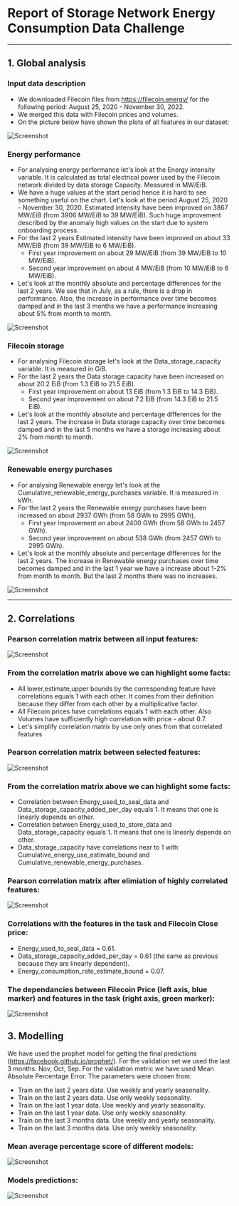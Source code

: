 # Report of Storage Network Energy Consumption Data Challenge

---
## 1. Global analysis
### Input data description
- We downloaded Filecoin files from https://filecoin.energy/ for the following period: August 25, 2020 - November 30, 2022.
- We merged this data with Filecoin prices and volumes.
- On the picture below have shown the plots of all features in our dataset:

![Screenshot](pictures/first_look.PNG)


### Energy performance
- For analysing energy performance let's look at the Energy intensity variable. It is calculated as total electrical power used by the Filecoin network divided by data storage Capacity. Measured in MW/EiB.
- We have a huge values at the start period hence it is hard to see something useful on the chart. Let's look at the period August 25, 2020 - November 30, 2020. Estimated intensity have been improved on 3867 MW/EiB (from 3906 MW/EiB to 39 MW/EiB). Such huge improvement described by the anomaly high values on the start due to system onboarding process.
- For the last 2 years Estimated intensity have been improved on about 33 MW/EiB (from 39 MW/EiB to 6 MW/EiB).
    - First year improvement on about 29 MW/EiB (from 39 MW/EiB to 10 MW/EiB).
    - Second year improvement on about 4 MW/EiB (from 10 MW/EiB to 6 MW/EiB).
- Let's look at the monthly absolute and percentage differences for the last 2 years. We see that in July, as a rule, there is a drop in performance. Also, the increase in performance over time becomes damped and in the last 3 months we have a performance increasing about 5% from month to month.

![Screenshot](pictures/energy1.PNG)


### Filecoin storage
- For analysing Filecoin storage let's look at the Data_storage_capacity variable. It is measured in GiB.
- For the last 2 years the Data storage capacity have been increased on about 20.2 EiB (from 1.3 EiB to 21.5 EiB).
    - First year improvement on about 13 EiB (from 1.3 EiB to 14.3 EiB).
    - Second year improvement on about 7.2 EiB (from 14.3 EiB to 21.5 EiB).
- Let's look at the monthly absolute and percentage differences for the last 2 years. The increase in Data storage capacity over time becomes damped and in the last 5 months we have a storage increasing about 2% from month to month.

![Screenshot](pictures/storage1.PNG)


### Renewable energy purchases
- For analysing Renewable energy let's look at the Cumulative_renewable_energy_purchases variable. It is measured in kWh.
- For the last 2 years the Renewable energy purchases have been increased on about 2937 GWh (from 58 GWh to 2995 GWh).
    - First year improvement on about 2400 GWh (from 58 GWh to 2457 GWh).
    - Second year improvement on about 538 GWh (from 2457 GWh to 2995 GWh).
- Let's look at the monthly absolute and percentage differences for the last 2 years. The increase in Renewable energy purchases over time becomes damped and in the last 1 year we have a increase about 1-2% from month to month. But the last 2 months there was no increases.

![Screenshot](pictures/renew1.PNG)


---
## 2. Correlations
### Pearson correlation matrix between all input features:
![Screenshot](pictures/corr1.PNG)

### From the correlation matrix above we can highlight some facts:
- All lower,estimate,upper bounds by the corresponding feature have correlations equals 1 with each other. It comes from their definition because they differ from each other by a multiplicative factor.
- All Filecoin prices have correlations equals 1 with each other. Also Volumes have sufficiently high correlation with price - about 0.7.
- Let's simplify correlation matrix by use only ones from that correlated features

### Pearson correlation matrix between selected features:
![Screenshot](pictures/corr2.PNG)

### From the correlation matrix above we can highlight some facts:
- Correlation between Energy_used_to_seal_data and Data_storage_capacity_added_per_day equals 1. It means that one is linearly depends on other.
- Correlation between Energy_used_to_store_data and Data_storage_capacity equals 1. It means that one is linearly depends on other.
- Data_storage_capacity have correlations near to 1 with Cumulative_energy_use_estimate_bound and Cumulative_renewable_energy_purchases.

### Pearson correlation matrix after elimiation of highly correlated features:
![Screenshot](pictures/corr3.PNG)

### Correlations with the features in the task and Filecoin Close price:
- Energy_used_to_seal_data = 0.61.
- Data_storage_capacity_added_per_day = 0.61 (the same as previous because they are linearly dependent).
- Energy_consumption_rate_estimate_bound = 0.07.

### The dependancies between Filecoin Price (left axis, blue marker) and features in the task (right axis, green marker):
![Screenshot](pictures/pairs1.PNG)


## 3. Modelling
We have used the prophet model for getting the final predictions (https://facebook.github.io/prophet/). 
For the validation set we used the last 3 months: Nov, Oct, Sep. For the validation metric we have used Mean Absolute Percentage Error.
The parameters were chosen from:
- Train on the last 2 years data. Use weekly and yearly seasonality.
- Train on the last 2 years data. Use only weekly seasonality.
- Train on the last 1 year data. Use weekly and yearly seasonality.
- Train on the last 1 year data. Use only weekly seasonality.
- Train on the last 3 months data. Use weekly and yearly seasonality.
- Train on the last 3 months data. Use only weekly seasonality.

### Mean average percentage score of different models:
![Screenshot](pictures/model_scores.PNG)

### Models predictions:
![Screenshot](pictures/model_preds.PNG)

